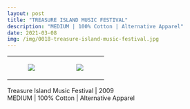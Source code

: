 ```yaml
---
layout: post
title: "TREASURE ISLAND MUSIC FESTIVAL"
description: "MEDIUM | 100% Cotton | Alternative Apparel"
date: 2021-03-08
img: /img/0018-treasure-island-music-festival.jpg
---
```




<table style="width:100%;"><tr><td style="vertical-align:top;">
      <figure class="tmblr-full" data-orig-height="2048" data-orig-width="1365" data-orig-src="https://concertshirts.netlify.app/shirts/0018/0018-01.jpg"><img src="https://64.media.tumblr.com/1caf0707714a70b7cf95f89e75cfae50/af95365a082d2946-21/s540x810/3b47fa89e2f01568630470751b40229a53e02039.jpg" data-orig-height="2048" data-orig-width="1365" data-orig-src="https://concertshirts.netlify.app/shirts/0018/0018-01.jpg"/></figure></td>
    <td style="vertical-align:top;">
      <figure class="tmblr-full" data-orig-height="2048" data-orig-width="1365" data-orig-src="https://concertshirts.netlify.app/shirts/0018/0018-02.jpg"><img src="https://64.media.tumblr.com/ccd14bee4f26aa49d18d8de73c32a74d/af95365a082d2946-cc/s540x810/efa37a055243f3b2373ea022e36d0bdb64c41195.jpg" data-orig-height="2048" data-orig-width="1365" data-orig-src="https://concertshirts.netlify.app/shirts/0018/0018-02.jpg"/></figure></td>
  </tr></table><p>
  Treasure Island Music Festival | 2009<br/>MEDIUM | 100% Cotton | Alternative Apparel
</p>
